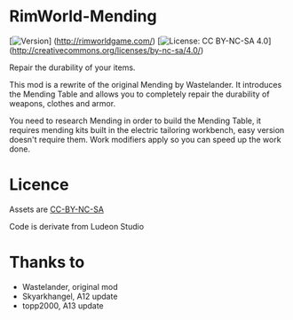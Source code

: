 # RimWorld-Mending

[![Version](https://img.shields.io/badge/Rimworld-A14-green.svg)]
(http://rimworldgame.com/)
[![License: CC BY-NC-SA 4.0](https://img.shields.io/badge/License-CC%20BY--NC--SA%204.0-blue.svg)]
(http://creativecommons.org/licenses/by-nc-sa/4.0/)

Repair the durability of your items.

This mod is a rewrite of the original Mending by Wastelander. It introduces the Mending Table and allows you to completely repair the durability of weapons, clothes and armor.

You need to research Mending in order to build the Mending Table, it requires mending kits built in the electric tailoring workbench, easy version doesn't require them. Work modifiers apply so you can speed up the work done.

# Licence
Assets are [CC-BY-NC-SA](https://creativecommons.org/licenses/by-nc-sa/4.0/)

Code is derivate from Ludeon Studio

# Thanks to
- Wastelander, original mod
- Skyarkhangel, A12 update
- topp2000, A13 update
